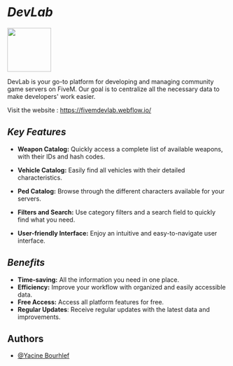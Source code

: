 # ***DevLab***


<img src="https://github.com/Jak-Shyrak/DevLab/blob/main/logo.png" width="100" height="100">

DevLab is your go-to platform for developing and managing community game servers on FiveM.
Our goal is to centralize all the necessary data to make developers' work easier.

Visit the website : https://fivemdevlab.webflow.io/

## *Key Features*

- **Weapon Catalog:** Quickly access a complete list of available weapons, with their IDs and hash codes.
- **Vehicle Catalog:** Easily find all vehicles with their detailed characteristics.

- **Ped Catalog:** Browse through the different characters available for your servers.

- **Filters and Search:** Use category filters and a search field to quickly find what you need.

- **User-friendly Interface:** Enjoy an intuitive and easy-to-navigate user interface.

## *Benefits*

- **Time-saving:** All the information you need in one place.
- **Efficiency:** Improve your workflow with organized and easily accessible data.
- **Free Access:** Access all platform features for free.
- **Regular Updates**: Receive regular updates with the latest data and improvements.

## Authors

- [@Yacine Bourhlef](https://www.github.com/Bourhlef-Y)

